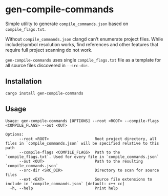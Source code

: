 # gen-compile-commands

Simple utility to generate `compile_commands.json` based on `compile_flags.txt`.

Without `compile_commands.json` clangd can't enumerate project files.
While include/symbol resolution works, find references and other features
that require full project scanning do not work.

`gen-compile-commands` uses single `compile_flags.txt` file as a template
for all source files discovered in `--src-dir`.

## Installation

`cargo install gen-compile-commands`

## Usage

```
Usage: gen-compile-commands [OPTIONS] --root <ROOT> --compile-flags <COMPILE_FLAGS> --out <OUT>

Options:
      --root <ROOT>                    Root project directory, all files in `compile_commands.json` will be specified relative to this path
      --compile-flags <COMPILE_FLAGS>  Path to the `compile_flags.txt`. Used for every file in `compile_commands.json`
      --out <OUT>                      Path to the resulting `compile_commands.json`
      --src-dir <SRC_DIR>              Directory to scan for source files
      --ext <EXT>                      Source file extensions to include in `compile_commands.json` [default: c++ cc]
  -h, --help                           Print help
```
